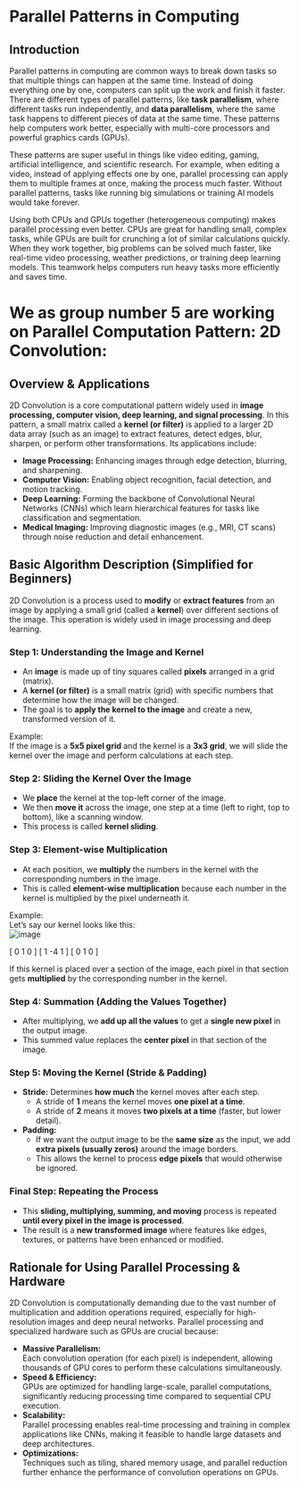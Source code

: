 # Parallel Patterns in Computing

## Introduction 
Parallel patterns in computing are common ways to break down tasks so that multiple things can happen at the same time.
Instead of doing everything one by one, computers can split up the work and finish it faster.
There are different types of parallel patterns, like **task parallelism**, where different tasks run independently, and **data parallelism**, where the same task happens to different pieces of data at the same time. 
These patterns help computers work better, especially with multi-core processors and powerful graphics cards (GPUs).  

These patterns are super useful in things like video editing, gaming, artificial intelligence, and scientific research.
For example, when editing a video, instead of applying effects one by one, parallel processing can apply them to multiple frames at once, making the process much faster. 
Without parallel patterns, tasks like running big simulations or training AI models would take forever.  

Using both CPUs and GPUs together (heterogeneous computing) makes parallel processing even better. 
CPUs are great for handling small, complex tasks, while GPUs are built for crunching a lot of similar calculations quickly.
When they work together, big problems can be solved much faster, like real-time video processing, weather predictions, or training deep learning models.
This teamwork helps computers run heavy tasks more efficiently and saves time.

# We as group number 5 are working on Parallel Computation Pattern: 2D Convolution:

## Overview & Applications  
2D Convolution is a core computational pattern widely used in **image processing, computer vision, deep learning, and signal processing**. In this pattern, a small matrix called a **kernel (or filter)** is applied to a larger 2D data array (such as an image) to extract features, detect edges, blur, sharpen, or perform other transformations. Its applications include:  

- **Image Processing:** Enhancing images through edge detection, blurring, and sharpening.  
- **Computer Vision:** Enabling object recognition, facial detection, and motion tracking.  
- **Deep Learning:** Forming the backbone of Convolutional Neural Networks (CNNs) which learn hierarchical features for tasks like classification and segmentation.  
- **Medical Imaging:** Improving diagnostic images (e.g., MRI, CT scans) through noise reduction and detail enhancement.  

## Basic Algorithm Description (Simplified for Beginners)  
2D Convolution is a process used to **modify** or **extract features** from an image by applying a small grid (called a **kernel**) over different sections of the image. This operation is widely used in image processing and deep learning.  

### **Step 1: Understanding the Image and Kernel**  
- An **image** is made up of tiny squares called **pixels** arranged in a grid (matrix).  
- A **kernel (or filter)** is a small matrix (grid) with specific numbers that determine how the image will be changed.  
- The goal is to **apply the kernel to the image** and create a new, transformed version of it.  

Example:  
If the image is a **5x5 pixel grid** and the kernel is a **3x3 grid**, we will slide the kernel over the image and perform calculations at each step.  

### **Step 2: Sliding the Kernel Over the Image**  
- We **place** the kernel at the top-left corner of the image.  
- We then **move it** across the image, one step at a time (left to right, top to bottom), like a scanning window.  
- This process is called **kernel sliding**.  

### **Step 3: Element-wise Multiplication**  
- At each position, we **multiply** the numbers in the kernel with the corresponding numbers in the image.  
- This is called **element-wise multiplication** because each number in the kernel is multiplied by the pixel underneath it.  

Example:  
Let’s say our kernel looks like this:  
![image](https://github.com/user-attachments/assets/8f8e5aeb-8503-44db-892e-ba7c0a0694e4)

[ 0 1 0 ]
[ 1 -4 1 ]
[ 0 1 0 ]

If this kernel is placed over a section of the image, each pixel in that section gets **multiplied** by the corresponding number in the kernel.  

### **Step 4: Summation (Adding the Values Together)**  
- After multiplying, we **add up all the values** to get a **single new pixel** in the output image.  
- This summed value replaces the **center pixel** in that section of the image.  

### **Step 5: Moving the Kernel (Stride & Padding)**  
- **Stride:** Determines **how much** the kernel moves after each step.  
  - A stride of **1** means the kernel moves **one pixel at a time**.  
  - A stride of **2** means it moves **two pixels at a time** (faster, but lower detail).  
- **Padding:**  
  - If we want the output image to be the **same size** as the input, we add **extra pixels (usually zeros)** around the image borders.  
  - This allows the kernel to process **edge pixels** that would otherwise be ignored.  

### **Final Step: Repeating the Process**  
- This **sliding, multiplying, summing, and moving** process is repeated **until every pixel in the image is processed**.  
- The result is a **new transformed image** where features like edges, textures, or patterns have been enhanced or modified.  

## Rationale for Using Parallel Processing & Hardware  
2D Convolution is computationally demanding due to the vast number of multiplication and addition operations required, especially for high-resolution images and deep neural networks. Parallel processing and specialized hardware such as GPUs are crucial because:  

- **Massive Parallelism:**  
  Each convolution operation (for each pixel) is independent, allowing thousands of GPU cores to perform these calculations simultaneously.  
- **Speed & Efficiency:**  
  GPUs are optimized for handling large-scale, parallel computations, significantly reducing processing time compared to sequential CPU execution.  
- **Scalability:**  
  Parallel processing enables real-time processing and training in complex applications like CNNs, making it feasible to handle large datasets and deep architectures.  
- **Optimizations:**  
  Techniques such as tiling, shared memory usage, and parallel reduction further enhance the performance of convolution operations on GPUs.  

